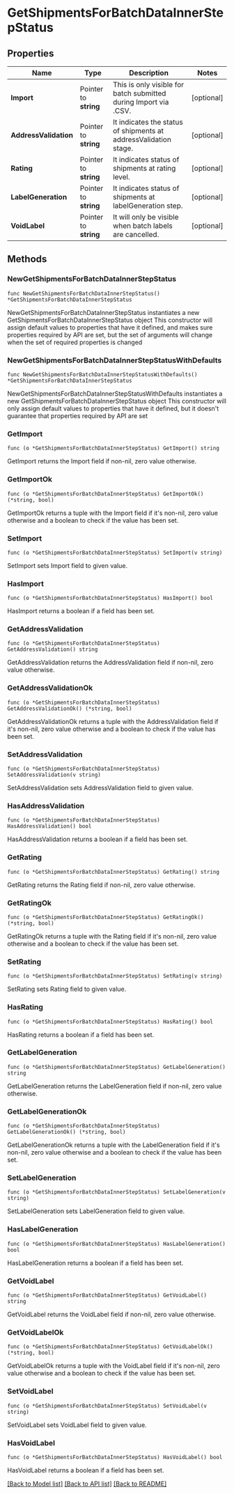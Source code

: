 # GetShipmentsForBatchDataInnerStepStatus

## Properties

Name | Type | Description | Notes
------------ | ------------- | ------------- | -------------
**Import** | Pointer to **string** | This is only visible for batch submitted during Import via .CSV. | [optional] 
**AddressValidation** | Pointer to **string** | It indicates the status of shipments at addressValidation stage. | [optional] 
**Rating** | Pointer to **string** | It indicates status of shipments at rating level. | [optional] 
**LabelGeneration** | Pointer to **string** | It indicates status of shipments at labelGeneration step. | [optional] 
**VoidLabel** | Pointer to **string** | It will only be visible when batch labels are cancelled. | [optional] 

## Methods

### NewGetShipmentsForBatchDataInnerStepStatus

`func NewGetShipmentsForBatchDataInnerStepStatus() *GetShipmentsForBatchDataInnerStepStatus`

NewGetShipmentsForBatchDataInnerStepStatus instantiates a new GetShipmentsForBatchDataInnerStepStatus object
This constructor will assign default values to properties that have it defined,
and makes sure properties required by API are set, but the set of arguments
will change when the set of required properties is changed

### NewGetShipmentsForBatchDataInnerStepStatusWithDefaults

`func NewGetShipmentsForBatchDataInnerStepStatusWithDefaults() *GetShipmentsForBatchDataInnerStepStatus`

NewGetShipmentsForBatchDataInnerStepStatusWithDefaults instantiates a new GetShipmentsForBatchDataInnerStepStatus object
This constructor will only assign default values to properties that have it defined,
but it doesn't guarantee that properties required by API are set

### GetImport

`func (o *GetShipmentsForBatchDataInnerStepStatus) GetImport() string`

GetImport returns the Import field if non-nil, zero value otherwise.

### GetImportOk

`func (o *GetShipmentsForBatchDataInnerStepStatus) GetImportOk() (*string, bool)`

GetImportOk returns a tuple with the Import field if it's non-nil, zero value otherwise
and a boolean to check if the value has been set.

### SetImport

`func (o *GetShipmentsForBatchDataInnerStepStatus) SetImport(v string)`

SetImport sets Import field to given value.

### HasImport

`func (o *GetShipmentsForBatchDataInnerStepStatus) HasImport() bool`

HasImport returns a boolean if a field has been set.

### GetAddressValidation

`func (o *GetShipmentsForBatchDataInnerStepStatus) GetAddressValidation() string`

GetAddressValidation returns the AddressValidation field if non-nil, zero value otherwise.

### GetAddressValidationOk

`func (o *GetShipmentsForBatchDataInnerStepStatus) GetAddressValidationOk() (*string, bool)`

GetAddressValidationOk returns a tuple with the AddressValidation field if it's non-nil, zero value otherwise
and a boolean to check if the value has been set.

### SetAddressValidation

`func (o *GetShipmentsForBatchDataInnerStepStatus) SetAddressValidation(v string)`

SetAddressValidation sets AddressValidation field to given value.

### HasAddressValidation

`func (o *GetShipmentsForBatchDataInnerStepStatus) HasAddressValidation() bool`

HasAddressValidation returns a boolean if a field has been set.

### GetRating

`func (o *GetShipmentsForBatchDataInnerStepStatus) GetRating() string`

GetRating returns the Rating field if non-nil, zero value otherwise.

### GetRatingOk

`func (o *GetShipmentsForBatchDataInnerStepStatus) GetRatingOk() (*string, bool)`

GetRatingOk returns a tuple with the Rating field if it's non-nil, zero value otherwise
and a boolean to check if the value has been set.

### SetRating

`func (o *GetShipmentsForBatchDataInnerStepStatus) SetRating(v string)`

SetRating sets Rating field to given value.

### HasRating

`func (o *GetShipmentsForBatchDataInnerStepStatus) HasRating() bool`

HasRating returns a boolean if a field has been set.

### GetLabelGeneration

`func (o *GetShipmentsForBatchDataInnerStepStatus) GetLabelGeneration() string`

GetLabelGeneration returns the LabelGeneration field if non-nil, zero value otherwise.

### GetLabelGenerationOk

`func (o *GetShipmentsForBatchDataInnerStepStatus) GetLabelGenerationOk() (*string, bool)`

GetLabelGenerationOk returns a tuple with the LabelGeneration field if it's non-nil, zero value otherwise
and a boolean to check if the value has been set.

### SetLabelGeneration

`func (o *GetShipmentsForBatchDataInnerStepStatus) SetLabelGeneration(v string)`

SetLabelGeneration sets LabelGeneration field to given value.

### HasLabelGeneration

`func (o *GetShipmentsForBatchDataInnerStepStatus) HasLabelGeneration() bool`

HasLabelGeneration returns a boolean if a field has been set.

### GetVoidLabel

`func (o *GetShipmentsForBatchDataInnerStepStatus) GetVoidLabel() string`

GetVoidLabel returns the VoidLabel field if non-nil, zero value otherwise.

### GetVoidLabelOk

`func (o *GetShipmentsForBatchDataInnerStepStatus) GetVoidLabelOk() (*string, bool)`

GetVoidLabelOk returns a tuple with the VoidLabel field if it's non-nil, zero value otherwise
and a boolean to check if the value has been set.

### SetVoidLabel

`func (o *GetShipmentsForBatchDataInnerStepStatus) SetVoidLabel(v string)`

SetVoidLabel sets VoidLabel field to given value.

### HasVoidLabel

`func (o *GetShipmentsForBatchDataInnerStepStatus) HasVoidLabel() bool`

HasVoidLabel returns a boolean if a field has been set.


[[Back to Model list]](../README.md#documentation-for-models) [[Back to API list]](../README.md#documentation-for-api-endpoints) [[Back to README]](../README.md)


